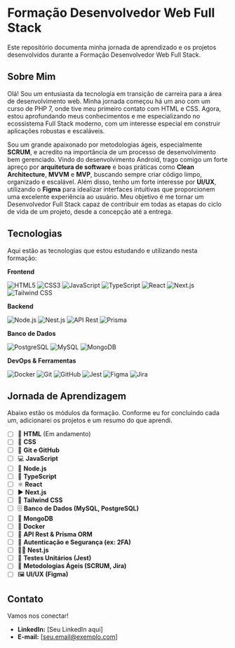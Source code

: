 # Formação Desenvolvedor Web Full Stack

Este repositório documenta minha jornada de aprendizado e os projetos desenvolvidos durante a Formação Desenvolvedor Web Full Stack.

## Sobre Mim

Olá! Sou um entusiasta da tecnologia em transição de carreira para a área de desenvolvimento web. Minha jornada começou há um ano com um curso de PHP 7, onde tive meu primeiro contato com HTML e CSS. Agora, estou aprofundando meus conhecimentos e me especializando no ecossistema Full Stack moderno, com um interesse especial em construir aplicações robustas e escaláveis.

Sou um grande apaixonado por metodologias ágeis, especialmente **SCRUM**, e acredito na importância de um processo de desenvolvimento bem gerenciado. Vindo do desenvolvimento Android, trago comigo um forte apreço por **arquitetura de software** e boas práticas como **Clean Architecture**, **MVVM** e **MVP**, buscando sempre criar código limpo, organizado e escalável. Além disso, tenho um forte interesse por **UI/UX**, utilizando o **Figma** para idealizar interfaces intuitivas que proporcionem uma excelente experiência ao usuário. Meu objetivo é me tornar um Desenvolvedor Full Stack capaz de contribuir em todas as etapas do ciclo de vida de um projeto, desde a concepção até a entrega.

## Tecnologias

Aqui estão as tecnologias que estou estudando e utilizando nesta formação:

**Frontend**
<p>
  <img src="https://img.shields.io/badge/html5-%23E34F26.svg?style=for-the-badge&logo=html5&logoColor=white" alt="HTML5" />
  <img src="https://img.shields.io/badge/css3-%231572B6.svg?style=for-the-badge&logo=css3&logoColor=white" alt="CSS3" />
  <img src="https://img.shields.io/badge/javascript-%23323330.svg?style=for-the-badge&logo=javascript&logoColor=%23F7DF1E" alt="JavaScript" />
  <img src="https://img.shields.io/badge/typescript-%23007ACC.svg?style=for-the-badge&logo=typescript&logoColor=white" alt="TypeScript" />
  <img src="https://img.shields.io/badge/react-%2320232a.svg?style=for-the-badge&logo=react&logoColor=%2361DAFB" alt="React" />
  <img src="https://img.shields.io/badge/Next-black?style=for-the-badge&logo=next.js&logoColor=white" alt="Next.js" />
  <img src="https://img.shields.io/badge/tailwindcss-%2338B2AC.svg?style=for-the-badge&logo=tailwind-css&logoColor=white" alt="Tailwind CSS" />
</p>

**Backend**
<p>
  <img src="https://img.shields.io/badge/node.js-6DA55F?style=for-the-badge&logo=node.js&logoColor=white" alt="Node.js" />
  <img src="https://img.shields.io/badge/nest.js-%23E0234E.svg?style=for-the-badge&logo=nestjs&logoColor=white" alt="Nest.js" />
  <img src="https://img.shields.io/badge/API%20REST-02A9F4?style=for-the-badge&logo=api&logoColor=white" alt="API Rest" />
  <img src="https://img.shields.io/badge/Prisma-%232D3748.svg?style=for-the-badge&logo=prisma&logoColor=white" alt="Prisma" />
</p>

**Banco de Dados**
<p>
  <img src="https://img.shields.io/badge/postgres-%23316192.svg?style=for-the-badge&logo=postgresql&logoColor=white" alt="PostgreSQL" />
  <img src="https://img.shields.io/badge/mysql-%2300f.svg?style=for-the-badge&logo=mysql&logoColor=white" alt="MySQL" />
  <img src="https://img.shields.io/badge/MongoDB-%234ea94b.svg?style=for-the-badge&logo=mongodb&logoColor=white" alt="MongoDB" />
</p>

**DevOps & Ferramentas**
<p>
  <img src="https://img.shields.io/badge/docker-%230db7ed.svg?style=for-the-badge&logo=docker&logoColor=white" alt="Docker" />
  <img src="https://img.shields.io/badge/git-%23F05033.svg?style=for-the-badge&logo=git&logoColor=white" alt="Git" />
  <img src="https://img.shields.io/badge/github-%23121011.svg?style=for-the-badge&logo=github&logoColor=white" alt="GitHub" />
  <img src="https://img.shields.io/badge/-jest-%23C21325?style=for-the-badge&logo=jest&logoColor=white" alt="Jest" />
  <img src="https://img.shields.io/badge/figma-%23F24E1E.svg?style=for-the-badge&logo=figma&logoColor=white" alt="Figma" />
  <img src="https://img.shields.io/badge/jira-%230052CC.svg?style=for-the-badge&logo=jira&logoColor=white" alt="Jira" />
</p>

## Jornada de Aprendizagem

Abaixo estão os módulos da formação. Conforme eu for concluindo cada um, adicionarei os projetos e um resumo do que aprendi.

- [ ] 📝 **HTML** (Em andamento)
- [ ] 🎨 **CSS**
- [ ] 🐙 **Git e GitHub**
- [ ] 💻 **JavaScript**
- [ ] 🚀 **Node.js**
- [ ] 🔷 **TypeScript**
- [ ] ⚛️ **React**
- [ ] ▶️ **Next.js**
- [ ] 💨 **Tailwind CSS**
- [ ] 🗄️ **Banco de Dados (MySQL, PostgreSQL)**
- [ ] 🍃 **MongoDB**
- [ ] 🐳 **Docker**
- [ ] 🔧 **API Rest & Prisma ORM**
- [ ] 🔐 **Autenticação e Segurança (ex: 2FA)**
- [ ] 🐱‍💻 **Nest.js**
- [ ] 🧪 **Testes Unitários (Jest)**
- [ ] 🎯 **Metodologias Ágeis (SCRUM, Jira)**
- [ ] 🖼️ **UI/UX (Figma)**

## Contato

Vamos nos conectar!

- **LinkedIn:** [Seu LinkedIn aqui]
- **E-mail:** [seu.email@exemplo.com]